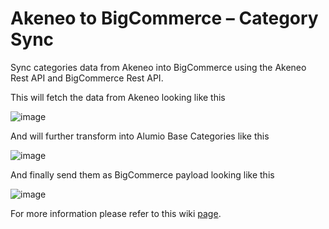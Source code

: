 # Akeneo to BigCommerce – Category Sync

Sync categories data from Akeneo into BigCommerce using the Akeneo Rest API and BigCommerce Rest API.

This will fetch the data from Akeneo looking like this

![image](https://github.com/user-attachments/assets/4462603b-e862-4acd-a6a7-3c3eb1ec8a0e)

And will further transform into Alumio Base Categories like this

![image](https://github.com/user-attachments/assets/2c14f1f7-5ba2-40a2-ace3-1bbbdb0f8c37)

And finally send them as BigCommerce payload looking like this

![image](https://github.com/user-attachments/assets/b2f9ce77-aee6-4c61-a613-1f460e7f72d6)

For more information please refer to this wiki [page](https://github.com/alumio-int/akeneo-bigcommerce-templates/wiki/Categories-Synchronization-from-Akeneo-to-BigCommerce).
